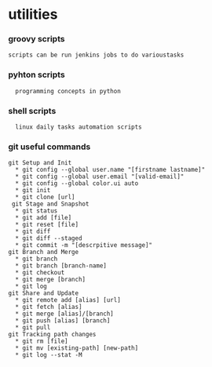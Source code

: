 # utilities

  ### groovy scripts ###
  
    scripts can be run jenkins jobs to do varioustasks
  ### pyhton scripts ###
      programming concepts in python
  
 ### shell scripts ###
      linux daily tasks automation scripts
      
### git useful commands ###
    git Setup and Init
      * git config --global user.name "[firstname lastname]" 
      * git config --global user.email "[valid-email]"
      * git config --global color.ui auto
      * git init
      * git clone [url]
     git Stage and Snapshot
      * git status
      * git add [file]
      * git reset [file]
      * git diff
      * git diff --staged
      * git commit -m "[descrpitive message]"
    git Branch and Merge
      * git branch
      * git branch [branch-name]
      * git checkout
      * git merge [branch]
      * git log
    git Share and Update
      * git remote add [alias] [url]
      * git fetch [alias]
      * git merge [alias]/[branch]
      * git push [alias] [branch]
      * git pull
    git Tracking path changes
      * git rm [file]
      * git mv [existing-path] [new-path]
      * git log --stat -M
  

